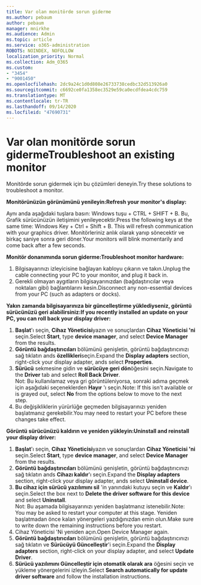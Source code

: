 ```yaml
---
title: Var olan monitörde sorun giderme
ms.author: pebaum
author: pebaum
manager: mnirkhe
ms.audience: Admin
ms.topic: article
ms.service: o365-administration
ROBOTS: NOINDEX, NOFOLLOW
localization_priority: Normal
ms.collection: Adm_O365
ms.custom:
- "3454"
- "9001450"
ms.openlocfilehash: 2dc9a24c1d0d808e26733738cedbc32d513926a0
ms.sourcegitcommit: c6692ce0fa1358ec3529e59ca0ecdfdea4cdc759
ms.translationtype: MT
ms.contentlocale: tr-TR
ms.lasthandoff: 09/14/2020
ms.locfileid: "47690731"
---
```

# <a name="troubleshoot-an-existing-monitor"></a><span data-ttu-id="97d44-102">Var olan monitörde sorun giderme</span><span class="sxs-lookup"><span data-stu-id="97d44-102">Troubleshoot an existing monitor</span></span>

<span data-ttu-id="97d44-103">Monitörde sorun gidermek için bu çözümleri deneyin.</span><span class="sxs-lookup"><span data-stu-id="97d44-103">Try these solutions to troubleshoot a monitor.</span></span> 

<span data-ttu-id="97d44-104">**Monitörünüzün görünümünü yenileyin:**</span><span class="sxs-lookup"><span data-stu-id="97d44-104">**Refresh your monitor's display:**</span></span>

<span data-ttu-id="97d44-105">Aynı anda aşağıdaki tuşlara basın: Windows tuşu + CTRL + SHIFT + B. Bu, Grafik sürücünüzün iletişimini yenileyecektir.</span><span class="sxs-lookup"><span data-stu-id="97d44-105">Press the following keys at the same time: Windows Key  + Ctrl + Shift + B. This will refresh communication with your graphics driver.</span></span> <span data-ttu-id="97d44-106">Monitörleriniz anlık olarak yanıp sönecektir ve birkaç saniye sonra geri döner.</span><span class="sxs-lookup"><span data-stu-id="97d44-106">Your monitors will blink momentarily and come back after a few seconds.</span></span>

<span data-ttu-id="97d44-107">**Monitör donanımında sorun giderme:**</span><span class="sxs-lookup"><span data-stu-id="97d44-107">**Troubleshoot monitor hardware:**</span></span>

1. <span data-ttu-id="97d44-108">Bilgisayarınızı izleyicisine bağlayan kabloyu çıkarın ve takın.</span><span class="sxs-lookup"><span data-stu-id="97d44-108">Unplug the cable connecting your PC to your monitor, and plug it back in.</span></span>
2. <span data-ttu-id="97d44-109">Gerekli olmayan aygıtların bilgisayarınızdan (bağdaştırıcılar veya noktaları gibi) bağlantılarını kesin.</span><span class="sxs-lookup"><span data-stu-id="97d44-109">Disconnect any non-essential devices from your PC (such as adapters or docks).</span></span>

<span data-ttu-id="97d44-110">**Yakın zamanda bilgisayarınıza bir güncelleştirme yüklediyseniz, görüntü sürücünüzü geri alabilirsiniz:**</span><span class="sxs-lookup"><span data-stu-id="97d44-110">**If you recently installed an update on your PC, you can roll back your display driver:**</span></span>

1. <span data-ttu-id="97d44-111">**Başlat**'ı seçin, **Cihaz Yöneticisi**yazın ve sonuçlardan **Cihaz Yöneticisi 'ni** seçin.</span><span class="sxs-lookup"><span data-stu-id="97d44-111">Select **Start**, type **device manager**, and select **Device Manager** from the results.</span></span>
2. <span data-ttu-id="97d44-112">**Görüntü bağdaştırıcıları** bölümünü genişletin, görüntü bağdaştırıcınızı sağ tıklatın ands **özellikleri**seçin.</span><span class="sxs-lookup"><span data-stu-id="97d44-112">Expand the **Display adapters** section, right-click your display adapter, ands select **Properties**.</span></span>
3. <span data-ttu-id="97d44-113">**Sürücü** sekmesine gidin ve **sürücüye geri dön**öğesini seçin.</span><span class="sxs-lookup"><span data-stu-id="97d44-113">Navigate to the **Driver** tab and select **Roll Back Driver**.</span></span> <br>
<span data-ttu-id="97d44-114">Not: Bu kullanılamaz veya gri görüntüleniyorsa, sonraki adıma geçmek için aşağıdaki seçeneklerden **Hayır** 'ı seçin.</span><span class="sxs-lookup"><span data-stu-id="97d44-114">Note: If this isn't available or is grayed out, select **No** from the options below to move to the next step.</span></span>
4. <span data-ttu-id="97d44-115">Bu değişikliklerin yürürlüğe geçmeden bilgisayarınızı yeniden başlatmanız gerekebilir.</span><span class="sxs-lookup"><span data-stu-id="97d44-115">You may need to restart your PC before these changes take effect.</span></span>

<span data-ttu-id="97d44-116">**Görüntü sürücünüzü kaldırın ve yeniden yükleyin:**</span><span class="sxs-lookup"><span data-stu-id="97d44-116">**Uninstall and reinstall your display driver:**</span></span>

1. <span data-ttu-id="97d44-117">**Başlat**'ı seçin, **Cihaz Yöneticisi**yazın ve sonuçlardan **Cihaz Yöneticisi 'ni** seçin.</span><span class="sxs-lookup"><span data-stu-id="97d44-117">Select **Start**, type **device manager**, and select **Device Manager** from the results.</span></span>
2. <span data-ttu-id="97d44-118">**Görüntü bağdaştırıcıları** bölümünü genişletin, görüntü bağdaştırıcınızı sağ tıklatın ands **Cihazı kaldır**'ı seçin.</span><span class="sxs-lookup"><span data-stu-id="97d44-118">Expand the **Display adapters** section, right-click your display adapter, ands select **Uninstall device**.</span></span> 
3. <span data-ttu-id="97d44-119">**Bu cihaz için sürücü yazılımını sil** 'in yanındaki kutuyu seçin ve **Kaldır**'ı seçin.</span><span class="sxs-lookup"><span data-stu-id="97d44-119">Select the box next to **Delete the driver software for this device** and select **Uninstall**.</span></span><br>
<span data-ttu-id="97d44-120">Not: Bu aşamada bilgisayarınızı yeniden başlatmanız istenebilir.</span><span class="sxs-lookup"><span data-stu-id="97d44-120">Note: You may be asked to restart your computer at this stage.</span></span> <span data-ttu-id="97d44-121">Yeniden başlatmadan önce kalan yönergeleri yazdığınızdan emin olun.</span><span class="sxs-lookup"><span data-stu-id="97d44-121">Make sure to write down the remaining instructions before you restart.</span></span>
4. <span data-ttu-id="97d44-122">Cihaz Yöneticisi 'Ni yeniden açın.</span><span class="sxs-lookup"><span data-stu-id="97d44-122">Open Device Manager again.</span></span>
5. <span data-ttu-id="97d44-123">**Görüntü bağdaştırıcıları** bölümünü genişletin, görüntü bağdaştırıcınızı sağ tıklatın ve **Sürücüyü Güncelleştir**'i seçin.</span><span class="sxs-lookup"><span data-stu-id="97d44-123">Expand the **Display adapters** section, right-click on your display adapter, and select **Update Driver**.</span></span>
6. <span data-ttu-id="97d44-124">**Sürücü yazılımını Güncelleştir için otomatik olarak ara** öğesini seçin ve yükleme yönergelerini izleyin.</span><span class="sxs-lookup"><span data-stu-id="97d44-124">Select **Search automatically for update driver software** and follow the installation instructions.</span></span>